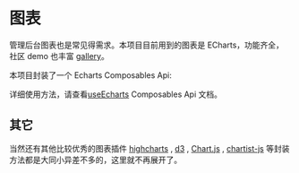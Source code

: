# 图表

管理后台图表也是常见得需求。本项目目前用到的图表是 ECharts，功能齐全，社区 demo 也丰富 [gallery](http://gallery.echartsjs.com/explore.html)。

本项目封装了一个 Echarts Composables Api:

详细使用方法，请查看[useEcharts](/feature/composables/echarts.md) Composables Api 文档。


## 其它

当然还有其他比较优秀的图表插件 [highcharts](https://www.highcharts.com.cn) , [d3](https://github.com/d3/d3) , [Chart.js](https://github.com/chartjs/Chart.js) , [chartist-js](https://github.com/gionkunz/chartist-js) 等封装方法都是大同小异差不多的，这里就不再展开了。
